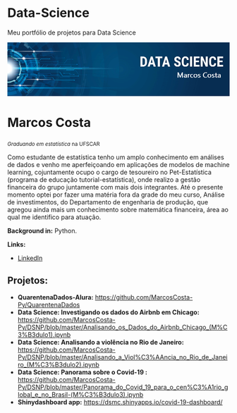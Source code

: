 # Data-Science
Meu portfólio de projetos para Data Science

<p align="center">
  <img src="https://raw.githubusercontent.com/MarcosCosta-Py/Data-Science/master/banner.png" >
</p>


# Marcos Costa
<sub>*Graduando em estatística* na UFSCAR</sub>

Como estudante de estatística tenho um amplo conhecimento em análises de dados e venho me aperfeiçoando em aplicações de modelos de machine learning, cojuntamente ocupo o cargo de tesoureiro no Pet-Estatística (programa de educação tutorial-estatística), onde realizo a gestão financeira do grupo juntamente com mais dois integrantes. Até o presente momento optei por fazer uma matéria fora da grade do meu curso, Análise de investimentos, do Departamento de engenharia de produção, que agregou ainda mais um conhecimento sobre matemática financeira, área ao qual me identifico para atuação.

**Background in:** Python.

**Links:**
* [LinkedIn](https://www.linkedin.com/in/marcos-costa-4058b1167/)

## Projetos:

* **QuarentenaDados-Alura:** https://github.com/MarcosCosta-Py/QuarentenaDados
* **Data Science: Investigando os dados do Airbnb em Chicago:** https://github.com/MarcosCosta-Py/DSNP/blob/master/Analisando_os_Dados_do_Airbnb_Chicago_(M%C3%B3dulo1).ipynb
* **Data Science: Analisando a violência no Rio de Janeiro:** https://github.com/MarcosCosta-Py/DSNP/blob/master/Analisando_a_Viol%C3%AAncia_no_Rio_de_Janeiro_(M%C3%B3dulo2).ipynb
* **Data Science: Panorama sobre o Covid-19 :** https://github.com/MarcosCosta-Py/DSNP/blob/master/Panorama_do_Covid_19_para_o_cen%C3%A1rio_global_e_no_Brasil-(M%C3%B3dulo3).ipynb
* **Shinydashboard app:** https://dsmc.shinyapps.io/covid-19-dashboard/

